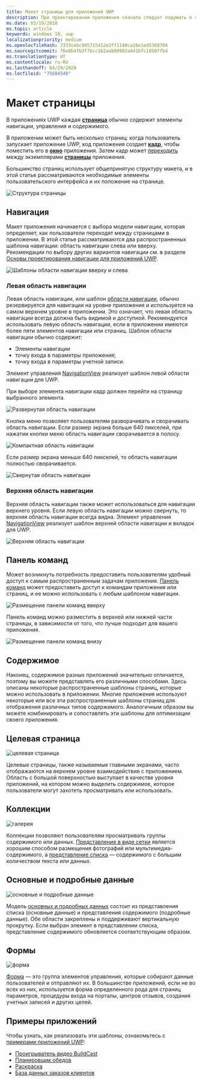 ```yaml
---
title: Макет страницы для приложений UWP
description: При проектировании приложения сначала следует подумать о структуре макета. В этой статье рассматривается общая структура макетов основной страницы, включая необходимые элементы пользовательского интерфейса и их положение на странице. В приложениях UWP каждая страница обычно содержит элементы навигации, управления и содержимого.
ms.date: 03/19/2018
ms.topic: article
keywords: windows 10, uwp
localizationpriority: medium
ms.openlocfilehash: 7333cebc945715412e3ff1140ca26e1ed5368704
ms.sourcegitcommit: 76e8b4fb3f76cc162aab80982a441bfc18507fb4
ms.translationtype: HT
ms.contentlocale: ru-RU
ms.lasthandoff: 04/29/2020
ms.locfileid: "75684540"
---
```

# <a name="page-layout"></a>Макет страницы

В приложениях UWP каждая [**страница**](https://docs.microsoft.com/uwp/api/Windows.UI.Xaml.Controls.Page) обычно содержит элементы навигации, управления и содержимого. 

В приложении может быть несколько страниц: когда пользователь запускает приложение UWP, код приложения создает [**кадр**](https://docs.microsoft.com/uwp/api/Windows.UI.Xaml.Controls.Frame), чтобы поместить его в [**окно**](https://docs.microsoft.com/uwp/api/windows.ui.xaml.window) приложения. Затем кадр может [переходить](../basics/navigate-between-two-pages.md) между экземплярами [**страницы**](https://docs.microsoft.com/uwp/api/Windows.UI.Xaml.Controls.Page) приложения. 

Большинство страниц использует общепринятую структуру макета, и в этой статье рассматриваются необходимые элементы пользовательского интерфейса и их положение на странице. 

![Структура страницы](images/page-components.svg)

## <a name="navigation"></a>Навигация
Макет приложения начинается с выбора модели навигации, которая определяет, как пользователи переходят между страницами в приложении. В этой статье рассматриваются два распространенных шаблона навигации: область навигации слева или вверху. Рекомендации по выбору других вариантов навигации см. в разделе [Основы проектирования навигации для приложений UWP](../basics/navigation-basics.md).

![Шаблоны области навигации вверху и слева](images/top-left-nav.svg)

### <a name="left-nav"></a>Левая область навигации
Левая область навигации, или шаблон [области навигации](../controls-and-patterns/navigationview.md), обычно резервируется для навигации на уровне приложения и используется на самом верхнем уровне в приложении. Это означает, что левая область навигации всегда должна быть видимой и доступной. Рекомендуется использовать левую область навигации, если в приложении имеются более пяти элементов навигации или страниц. Шаблон области навигации обычно содержит:
- Элементы навигации
- точку входа в параметры приложения;
- точку входа в параметры учетной записи.

Элемент управления [NavigationView](https://docs.microsoft.com/uwp/api/windows.ui.xaml.controls.navigationview) реализует шаблон левой области навигации для UWP.

При выборе элемента навигации кадр должен перейти на страницу выбранного элемента.

![Развернутая область навигации](images/navview-expanded.svg)

Кнопка меню позволяет пользователям разворачивать и сворачивать область навигации. Если размер экрана больше 640 пикселей, при нажатии кнопки меню область навигации сворачивается в полосу.

![Компактная область навигации](images/navview-compact.svg)

Если размер экрана меньше 640 пикселей, то область навигации полностью сворачивается.

![Свернутая область навигации](images/navview-minimal.svg)

### <a name="top-nav"></a>Верхняя область навигации

Верхняя область навигации также может использоваться для навигации верхнего уровня. Если левую область навигации можно свернуть, то верхняя область навигации всегда видна. Элемент управления [NavigationView](../controls-and-patterns/navigationview.md) реализует шаблон верхней области навигации и вкладок для UWP.

![Верхняя область навигации](images/pivot-large.svg)

## <a name="command-bar"></a>Панель команд

Может возникнуть потребность предоставить пользователям удобный доступ к самым распространенным задачам приложения. [Панель команд](../controls-and-patterns/app-bars.md) может предоставить доступ к командам приложения или страниц, и ее можно использовать с любым шаблоном навигации.

![Размещение панели команд вверху ](images/app-bar-desktop.svg)

Панель команд можно разместить в верхней или нижней части страницы, в зависимости от того, что лучше подходит для вашего приложения.

![Размещение панели команд внизу](images/app-bar-mobile.svg)

## <a name="content"></a>Содержимое

Наконец, содержимое разных приложений значительно отличается, поэтому вы можете представлять его различными способами. Здесь описаны некоторые распространенные шаблоны страниц, которые можно использовать в приложении. Многие приложения используют некоторые или все эти распространенные шаблоны страниц для отображения различных типов содержимого. Аналогичным образом вы можете комбинировать и сопоставлять эти шаблоны для оптимизации своего приложения.

## <a name="landing"></a>Целевая страница

![целевая страница](images/hero-screen.svg)

Целевые страницы, также называемые главными экранами, часто отображаются на верхнем уровне взаимодействия с приложением. Область с большой поверхностью выступает в качестве уровня приложений, на котором можно выделить содержимое, которое пользователи могут захотеть просматривать или использовать.

## <a name="collections"></a>Коллекции

![галерея](images/gridview.svg)

Коллекции позволяют пользователям просматривать группы содержимого или данных. [Представление в виде сетки](../controls-and-patterns/item-templates-gridview.md) является хорошим способом размещения фотографий или мультимедиа-содержимого, а [представление списка](../controls-and-patterns/item-templates-listview.md) — содержимого с большим количеством текста или данных.

## <a name="masterdetail"></a>Основные и подробные данные

![основные и подробные данные](images/master-detail.svg)

Модель [основных и подробных данных](../controls-and-patterns/master-details.md) состоит из представления списка (основные данные) и представления содержимого (подробные данные). Обе области закреплены и поддерживают вертикальную прокрутку. Если выбран элемент в представлении списка, представление содержимого обновляется соответствующим образом. 

## <a name="forms"></a>Формы
![форма](images/form.svg)

[Форма](../controls-and-patterns/forms.md) — это группа элементов управления, которые собирают данные пользователей и отправляют их. В большинстве приложений, если не во всех из них, используется форма определенного рода для страниц параметров, процедуры входа на порталы, центров отзывов, создания учетных записей и других целей. 

## <a name="sample-apps"></a>Примеры приложений
Чтобы узнать, как реализовать эти шаблоны, ознакомьтесь с [примерами приложений UWP](https://developer.microsoft.com/windows/samples):
- [Проигрыватель видео BuildCast](https://github.com/Microsoft/BuildCast)
- [Планировщик обедов](https://github.com/Microsoft/Windows-appsample-lunch-scheduler)
- [Раскраска](https://github.com/Microsoft/Windows-appsample-coloringbook)
- [База данных заказов клиентов](https://github.com/Microsoft/Windows-appsample-customers-orders-database)